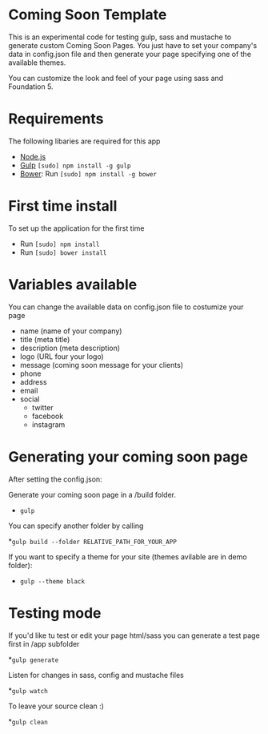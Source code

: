 # Coming Soon Template
This is an experimental code for testing gulp, sass and mustache to generate custom Coming Soon Pages. You just have to set your company's data in config.json file and then generate your page specifying one of the available themes.

You can customize the look and feel of your page using sass and Foundation 5.

# Requirements
The following libaries are required for this app

* [Node.js](http://nodejs.org)
* [Gulp](http://gulpjs.com/) `[sudo] npm install -g gulp`
* [Bower](http://bower.io): Run `[sudo] npm install -g bower`

# First time install
To set up the application for the first time

* Run `[sudo] npm install`
* Run `[sudo] bower install`

# Variables available

You can change the available data on config.json file to costumize your page 

* name (name of your company)
* title (meta title)
* description (meta description)
* logo (URL four your logo)
* message (coming soon message for your clients)
* phone
* address
* email
* social
	* twitter
	* facebook
	* instagram

# Generating your coming soon page
After setting the config.json:

Generate your coming soon page in a /build folder. 
* `gulp`

You can specify another folder by calling 

*`gulp build --folder RELATIVE_PATH_FOR_YOUR_APP`

If you want to specify a theme for your site (themes avilable are in demo folder):
* `gulp --theme black`


# Testing mode

If you'd like tu test or edit your page html/sass you can generate a test page first in /app subfolder

*`gulp generate`

Listen for changes in sass, config and mustache files

*`gulp watch`


To leave your source clean :)

*`gulp clean`
